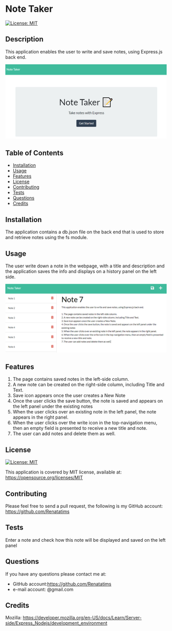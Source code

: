 # Note Taker
  
  [![License: MIT](https://img.shields.io/badge/License-MIT-blue.svg)](https://opensource.org/licenses/MIT)

  ## Description
  This application enables the user to write and save notes, using Express.js back end. 
    
  ![Preview](public/assets/screenshots/Capture1.PNG)

  ## Table of Contents
  - [Installation](#installation)
  - [Usage](#usage)
  - [Features](#features)
  - [License](#license)
  - [Contributing](#contributing)
  - [Tests](#tests)
  - [Questions](#questions)
  - [Credits](#credits)
  
  ## Installation
  The application contains a db.json file on the back end that is used to store and retrieve notes using the fs module.

  ## Usage
  The user write down a note in the webpage, with a title and description and the application saves the info and displays on a history panel on the left side.
  
  ![Preview](public/assets/screenshots/Capture2.PNG)
  
  ## Features
  1. The page contains saved notes in the left-side column.
  2. A new note can be created on the right-side column, including Title and Text.
  3. Save icon appears once the user creates a New Note
  4. Once the user clicks the save button, the note is saved and appears on the left panel under the existing notes
  5. When the user clicks over an existing note in the left panel, the note appears in the right panel.
  6. When the user clicks over the write icon in the top-navigation menu, then an empty field is presented to receive a new title and note.
  7. The user can add notes and delete them as well.
  
  ## License
  [![License: MIT](https://img.shields.io/badge/License-MIT-blue.svg)](https://opensource.org/licenses/MIT)
  
  This application is covered by MIT license, available at:
  https://opensource.org/licenses/MIT

  ## Contributing
  Please feel free to send a pull request, the following is my GitHub account: https://github.com/Renatatims

  ## Tests
  Enter a note and check how this note will be displayed and saved on the left panel

  ## Questions
  If you have any questions please contact me at:
   - GitHub account:https://github.com/Renatatims
   - e-mail account: @gmail.com

  ## Credits
  Mozilla: https://developer.mozilla.org/en-US/docs/Learn/Server-side/Express_Nodejs/development_environment
 
